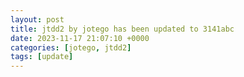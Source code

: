 ```yaml
---
layout: post
title: jtdd2 by jotego has been updated to 3141abc
date: 2023-11-17 21:07:10 +0000
categories: [jotego, jtdd2]
tags: [update]
---
```


